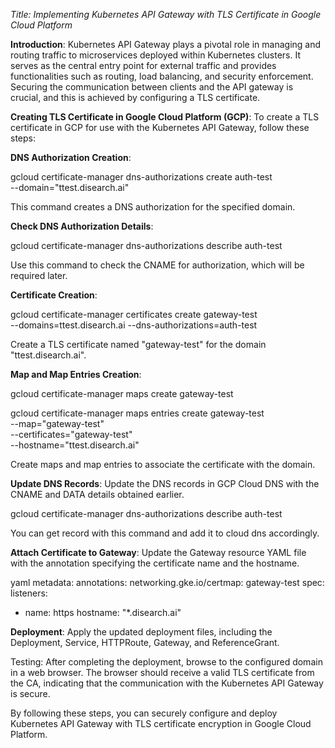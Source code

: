 *Title: Implementing Kubernetes API Gateway with TLS Certificate in Google Cloud Platform*

**Introduction**:
Kubernetes API Gateway plays a pivotal role in managing and routing traffic to microservices deployed within Kubernetes clusters. It serves as the central entry point for external traffic and provides functionalities such as routing, load balancing, and security enforcement. Securing the communication between clients and the API gateway is crucial, and this is achieved by configuring a TLS certificate.

**Creating TLS Certificate in Google Cloud Platform (GCP)**:
To create a TLS certificate in GCP for use with the Kubernetes API Gateway, follow these steps:

**DNS Authorization Creation**:

  gcloud certificate-manager dns-authorizations create auth-test \
      --domain="ttest.disearch.ai"

This command creates a DNS authorization for the specified domain.

**Check DNS Authorization Details**:

  gcloud certificate-manager dns-authorizations describe auth-test

Use this command to check the CNAME for authorization, which will be required later.

**Certificate Creation**:

  gcloud certificate-manager certificates create gateway-test \
    --domains=ttest.disearch.ai --dns-authorizations=auth-test

Create a TLS certificate named "gateway-test" for the domain "ttest.disearch.ai".

**Map and Map Entries Creation**:

  gcloud certificate-manager maps create gateway-test

  gcloud certificate-manager maps entries create gateway-test \
      --map="gateway-test" \
      --certificates="gateway-test" \
      --hostname="ttest.disearch.ai"

Create maps and map entries to associate the certificate with the domain.

**Update DNS Records**:
Update the DNS records in GCP Cloud DNS with the CNAME and DATA details obtained earlier. 

  gcloud certificate-manager dns-authorizations describe auth-test

You can get record with this command and add it to cloud dns accordingly.

**Attach Certificate to Gateway**:
Update the Gateway resource YAML file with the annotation specifying the certificate name and the hostname.

yaml
metadata:
  annotations:
    networking.gke.io/certmap: gateway-test
spec:
  listeners:
  - name: https
    hostname: "*.disearch.ai"

**Deployment**:
Apply the updated deployment files, including the Deployment, Service, HTTPRoute, Gateway, and ReferenceGrant.

Testing:
After completing the deployment, browse to the configured domain in a web browser. The browser should receive a valid TLS certificate from the CA, indicating that the communication with the Kubernetes API Gateway is secure.

By following these steps, you can securely configure and deploy Kubernetes API Gateway with TLS certificate encryption in Google Cloud Platform.



